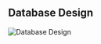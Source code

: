 
## Database Design

![Database Design](https://user-images.githubusercontent.com/75507906/192086630-73661227-7fde-497a-b82e-ef85a8e7185b.png)
